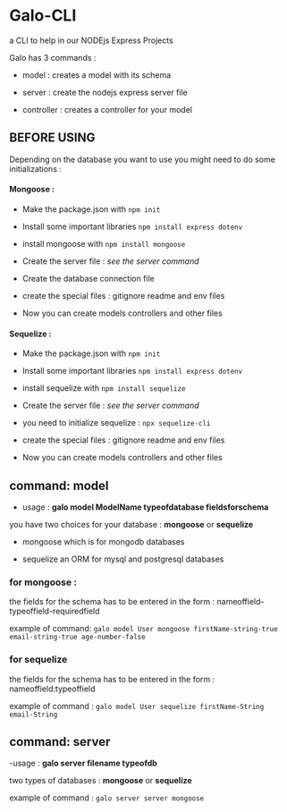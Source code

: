 # Galo-CLI

a CLI to help in our NODEjs Express Projects 

Galo has 3 commands :

* model : creates a model with its schema 

* server : create the nodejs express server file 

* controller : creates a controller for your model


## BEFORE USING

Depending on the database you want to use you might need to do some initializations :

#### Mongoose : 

- Make the package.json with `npm init`
- Install some important libraries `npm install express dotenv`
- install mongoose with `npm install mongoose`
- Create the server file : _see the server command_
- Create the database connection file
- create the special files : gitignore readme and env files

- Now you can create models controllers and other files 


#### Sequelize : 

- Make the package.json with `npm init`
- Install some important libraries `npm install express dotenv`
- install sequelize with `npm install sequelize`
- Create the server file : _see the server command_
- you need to initialize sequelize : `npx sequelize-cli`
- create the special files : gitignore readme and env files

- Now you can create models controllers and other files 




## command: model 

- usage : **galo model ModelName typeofdatabase fieldsforschema**

you have two choices for your database : **mongoose** or **sequelize**

- mongoose which is for mongodb databases

- sequelize an ORM for mysql and postgresql databases


### for mongoose : 

the fields for the schema has to be entered in the form : nameoffield-typeoffield-requiredfield

example of command: `galo model User mongoose firstName-string-true email-string-true age-number-false`

### for sequelize 

the fields for the schema has to be entered in the form : nameoffield:typeoffield

example of command : `galo model User sequelize firstName-String email-String`




## command: server

-usage : **galo server filename typeofdb**

two types of databases : **mongoose** or **sequelize**

example of command : `galo server server mongoose`

